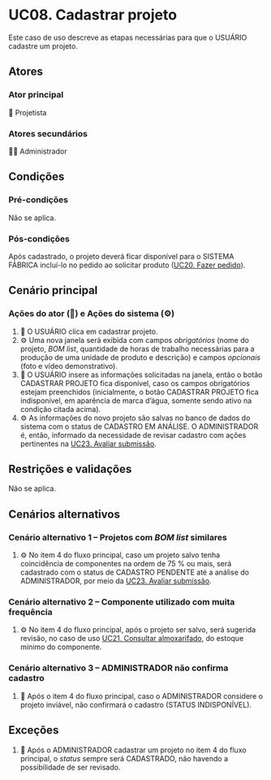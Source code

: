 # UC08. Cadastrar projeto

Este caso de uso descreve as etapas necessárias para que o USUÁRIO cadastre um projeto.

## Atores
### Ator principal
📐 Projetista

### Atores secundários
👨‍💼 Administrador

## Condições
### Pré-condições
Não se aplica.

### Pós-condições
Após cadastrado, o projeto deverá ficar disponível para o SISTEMA FÁBRICA incluí-lo no pedido ao solicitar produto ([UC20. Fazer pedido](./UC20.%20Fazer%20pedido.md)).

## Cenário principal
### Ações do ator (📐) e Ações do sistema (⚙️)
1. 📐 O USUÁRIO clica em cadastrar projeto.
2. ⚙️ Uma nova janela será exibida com campos _obrigatórios_ (nome do projeto, _BOM list_, quantidade de horas de trabalho necessárias para a produção de uma unidade de produto e descrição) e campos _opcionais_ (foto e vídeo demonstrativo).
3. 📐 O USUÁRIO insere as informações solicitadas na janela, então o botão CADASTRAR PROJETO fica disponível, caso os campos obrigatórios estejam preenchidos (inicialmente, o botão CADASTRAR PROJETO fica indisponível, em aparência de marca d’água, somente sendo ativo na condição citada acima).
4. ⚙️ As informações do novo projeto são salvas no banco de dados do sistema com o status de CADASTRO EM ANÁLISE. O ADMINISTRADOR é, então, informado da necessidade de revisar cadastro com ações pertinentes na [UC23. Avaliar submissão](./UC23.%20Avaliar%20submissão.md).

## Restrições e validações
Não se aplica.

## Cenários alternativos
### Cenário alternativo 1 – Projetos com _BOM list_ similares
1. ⚙️ No item 4 do fluxo principal, caso um projeto salvo tenha coincidência de componentes na ordem de 75 % ou mais, será cadastrado com o status de CADASTRO PENDENTE até a análise do ADMINISTRADOR, por meio da [UC23. Avaliar submissão](./UC23.%20Avaliar%20submissão.md).

### Cenário alternativo 2 – Componente utilizado com muita frequência
1. ⚙️ No item 4 do fluxo principal, após o projeto ser salvo, será sugerida revisão, no caso de uso [UC21. Consultar almoxarifado](./UC21.%20Consultar%20almoxarifado.md), do estoque mínimo do componente.

### Cenário alternativo 3 – ADMINISTRADOR não confirma cadastro
1. 📐 Após o item 4 do fluxo principal, caso o ADMINISTRADOR considere o projeto inviável, não confirmará o cadastro (STATUS INDISPONÍVEL).

## Exceções
1. 📐 Após o ADMINISTRADOR cadastrar um projeto no item 4 do fluxo principal, o _status_ sempre será CADASTRADO, não havendo a possibilidade de ser revisado.
